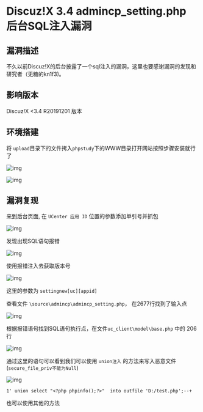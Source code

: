 # Discuz!X 3.4 admincp_setting.php 后台SQL注入漏洞

## 漏洞描述

不久以前Discuz!X的后台披露了一个sql注入的漏洞，这里也要感谢漏洞的发现和研究者（无糖的kn1f3)。

## 影响版本

<a-checkbox checked>Discuz!X <3.4 R20191201 版本</a-checkbox></br>

## 环境搭建

将 `upload`目录下的文件拷入`phpstudy`下的WWW目录打开网站按照步骤安装就行了



![img](/assets/PeiQi-Wiki/img/discuz-1.png)



![img](/assets/PeiQi-Wiki/img/discuz-2.png)



## 漏洞复现



来到后台页面, 在 `UCenter 应用 ID` 位置的参数添加单引号并抓包



![img](/assets/PeiQi-Wiki/img/discuz-3.png)



发现出现SQL语句报错



![img](/assets/PeiQi-Wiki/img/discuz-4.png)



使用报错注入去获取版本号



![img](/assets/PeiQi-Wiki/img/discuz-5.png)



这里的参数为 `settingnew[uc][appid]`



查看文件 `\source\admincp\admincp_setting.php`， 在2677行找到了输入点



![img](/assets/PeiQi-Wiki/img/discuz-6.png)



根据报错语句找到SQL语句执行点，在文件`uc_client\model\base.php` 中的 206行



![img](/assets/PeiQi-Wiki/img/discuz-7.png)



通过这里的语句可以看到我们可以使用 `union注入` 的方法来写入恶意文件(`secure_file_priv不能为Null`)



![img](/assets/PeiQi-Wiki/img/discuz-8.png)



```plain
1' union select "<?php phpinfo();?>"  into outfile 'D:/test.php';--+
```



也可以使用其他的方法